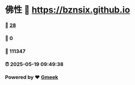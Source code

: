 # 佛性 :link: https://bznsix.github.io 
### :page_facing_up: [28](https://bznsix.github.io/tag.html) 
### :speech_balloon: 0 
### :hibiscus: 111347 
### :alarm_clock: 2025-05-19 09:49:38 
### Powered by :heart: [Gmeek](https://github.com/Meekdai/Gmeek)
